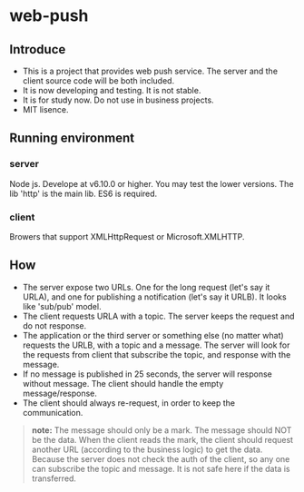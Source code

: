 # web-push

## Introduce

- This is a project that provides web push service. The server and the client source code will be both included.
- It is now developing and testing. It is not stable.
- It is for study now. Do not use in business projects.
- MIT lisence.

## Running environment

### server

Node js. Develope at v6.10.0 or higher. You may test the lower versions. The lib 'http' is the main lib. ES6 is required.

### client

Browers that support XMLHttpRequest or Microsoft.XMLHTTP.

## How

- The server expose two URLs. One for the long request (let's say it URLA), and one for publishing a notification (let's say it URLB). It looks like 'sub/pub' model.
- The client requests URLA with a topic. The server keeps the request and do not response.
- The application or the third server or something else (no matter what) requests the URLB, with a topic and a message. The server will look for the requests from client that subscribe the topic, and response with the message.
- If no message is published in 25 seconds, the server will response without message. The client should handle the empty message/response.
- The client should always re-request, in order to keep the communication.

> **note:** The message should only be a mark. The message should NOT be the data. When the client reads the mark, the client should request another URL (according to the business logic) to get the data. Because the server does not check the auth of the client, so any one can subscribe the topic and message. It is not safe here if the data is transferred.
